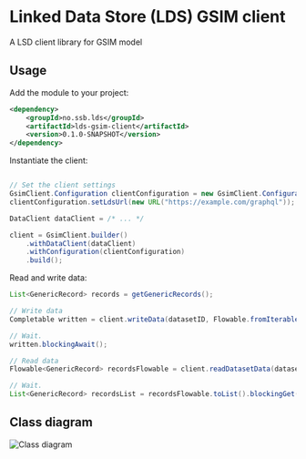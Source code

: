 # Linked Data Store (LDS) GSIM client

A LSD client library for GSIM model

## Usage 

Add the module to your project:

```xml
<dependency>
    <groupId>no.ssb.lds</groupId>
    <artifactId>lds-gsim-client</artifactId>
    <version>0.1.0-SNAPSHOT</version>
</dependency>
```

Instantiate the client: 

```java

// Set the client settings
GsimClient.Configuration clientConfiguration = new GsimClient.Configuration();
clientConfiguration.setLdsUrl(new URL("https://example.com/graphql"));

DataClient dataClient = /* ... */

client = GsimClient.builder()
    .withDataClient(dataClient)
    .withConfiguration(clientConfiguration)
    .build();
```

Read and write data:

```java
List<GenericRecord> records = getGenericRecords();

// Write data
Completable written = client.writeData(datasetID, Flowable.fromIterable(records), "token");

// Wait.
written.blockingAwait();

// Read data
Flowable<GenericRecord> recordsFlowable = client.readDatasetData(datasetID, "token");

// Wait.
List<GenericRecord> recordsList = recordsFlowable.toList().blockingGet();
```

## Class diagram

![Class diagram](http://www.plantuml.com/plantuml/proxy?src=https://raw.githubusercontent.com/statisticsnorway/lds-gsim-client/master/src/main/resources/class-diagram.puml)
